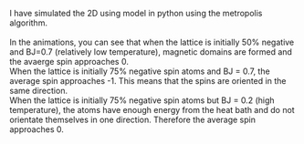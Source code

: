 I have simulated the 2D using model in python using the metropolis algorithm.<br/><br/>
In the animations, you can see that when the lattice is initially 50% negative and BJ=0.7 (relatively low temperature), magnetic domains are formed and the avaerge spin approaches 0.<br/>
When the lattice is initially 75% negative spin atoms and BJ = 0.7, the average spin approaches -1. This means that the spins are oriented in the same direction.<br/>
When the lattice is initially 75% negative spin atoms but BJ = 0.2 (high temperature), the atoms have enough energy from the heat bath and do not orientate themselves in one direction. Therefore the average spin approaches 0.<br/>
